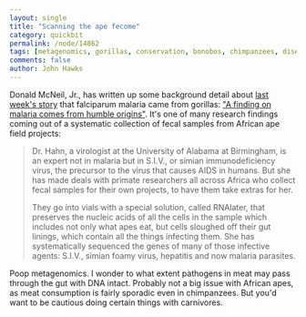 ```yaml
---
layout: single 
title: "Scanning the ape fecome" 
category: quickbit
permalink: /node/14862
tags: [metagenomics, gorillas, conservation, bonobos, chimpanzees, disease, primates, apes, Africa] 
comments: false 
author: John Hawks 
---
```


Donald McNeil, Jr., has written up some background detail about <a href="http://johnhawks.net/node/14837">last week's story</a> that falciparum malaria came from gorillas: <a href="http://www.nytimes.com/2010/09/28/health/28malaria.html">"A finding on malaria comes from humble origins"</a>.  It's one of many research findings coming out of a systematic collection of fecal samples from African ape field projects: 

<blockquote>Dr. Hahn, a virologist at the University of Alabama at Birmingham, is an expert not in malaria but in S.I.V., or simian immunodeficiency virus, the precursor to the virus that causes AIDS in humans. But she has made deals with primate researchers all across Africa who collect fecal samples for their own projects, to have them take extras for her.

They go into vials with a special solution, called RNAlater, that preserves the nucleic acids of all the cells in the sample  which includes not only what apes eat, but cells sloughed off their gut linings, which contain all the things infecting them. She has systematically sequenced the genes of many of those infective agents: S.I.V., simian foamy virus, hepatitis and now malaria parasites.</blockquote>

Poop metagenomics. I wonder to what extent pathogens in meat may pass through the gut with DNA intact. Probably not a big issue with African apes, as meat consumption is fairly sporadic even in chimpanzees. But you'd want to be cautious doing certain things with carnivores. 

